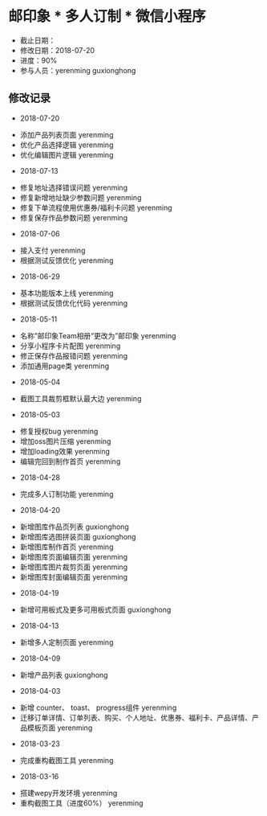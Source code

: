 # 邮印象 * 多人订制 * 微信小程序
- 截止日期：
- 修改日期：2018-07-20
- 进度：90%
- 参与人员：yerenming guxionghong

## 修改记录
- 2018-07-20
* 添加产品列表页面 yerenming
* 优化产品选择逻辑 yerenming
* 优化编辑图片逻辑 yerenming

- 2018-07-13
* 修复地址选择错误问题 yerenming
* 修复新增地址缺少参数问题 yerenming
* 修复下单流程使用优惠券/福利卡问题 yerenming
* 修复保存作品参数问题 yerenming

- 2018-07-06
* 接入支付 yerenming
* 根据测试反馈优化 yerenming

- 2018-06-29
* 基本功能版本上线 yerenming
* 根据测试反馈优化代码 yerenming

- 2018-05-11
* 名称”邮印象Team相册“更改为”邮印象 yerenming
* 分享小程序卡片配图 yerenming
* 修正保存作品报错问题 yerenming
* 添加通用page类 yerenming

- 2018-05-04
* 截图工具裁剪框默认最大边 yerenming

- 2018-05-03
* 修复授权bug yerenming
* 增加oss图片压缩 yerenming
* 增加loading效果 yerenming
* 编辑完回到制作首页 yerenming

- 2018-04-28
* 完成多人订制功能 yerenming

- 2018-04-20
* 新增图库作品页列表 guxionghong
* 新增图库选图拼装页面 guxionghong
* 新增图库制作首页 yerenming
* 新增图库页面编辑页面 yerenming
* 新增图库图片裁剪页面 yerenming
* 新增图库封面编辑页面 yerenming

- 2018-04-19
* 新增可用板式及更多可用板式页面 guxionghong

- 2018-04-13
* 新增多人定制页面 yerenming

- 2018-04-09
* 新增产品列表 guxionghong

- 2018-04-03
* 新增 counter、 toast、 progress组件 yerenming
* 迁移订单详情、订单列表、购买、个人地址、优惠券、福利卡、产品详情、产品模板页面 yerenming

- 2018-03-23
* 完成重构截图工具 yerenming

- 2018-03-16
* 搭建wepy开发环境 yerenming
* 重构截图工具（进度60%） yerenming